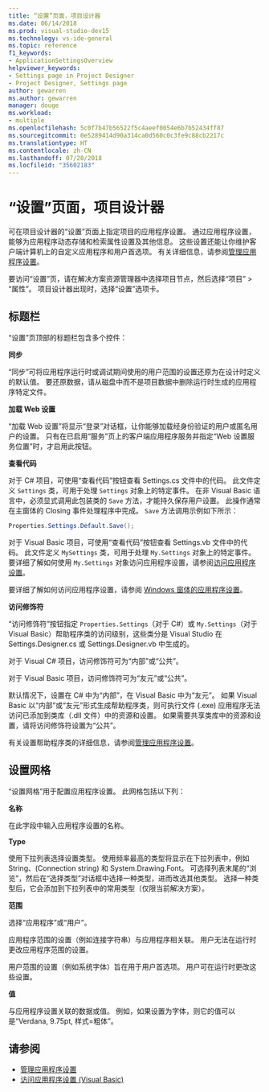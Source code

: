 ```yaml
---
title: “设置”页面，项目设计器
ms.date: 06/14/2018
ms.prod: visual-studio-dev15
ms.technology: vs-ide-general
ms.topic: reference
f1_keywords:
- ApplicationSettingsOverview
helpviewer_keywords:
- Settings page in Project Designer
- Project Designer, Settings page
author: gewarren
ms.author: gewarren
manager: douge
ms.workload:
- multiple
ms.openlocfilehash: 5c0f7b47b56522f5c4aeef0054e6b7b52434ff87
ms.sourcegitcommit: 0e5289414d90a314ca0d560c0c3fe9c88cb2217c
ms.translationtype: HT
ms.contentlocale: zh-CN
ms.lasthandoff: 07/20/2018
ms.locfileid: "35602183"
---
```

# <a name="settings-page-project-designer"></a>“设置”页面，项目设计器

可在项目设计器的“设置”页面上指定项目的应用程序设置。 通过应用程序设置，能够为应用程序动态存储和检索属性设置及其他信息。 这些设置还能让你维护客户端计算机上的自定义应用程序和用户首选项。 有关详细信息，请参阅[管理应用程序设置](../managing-application-settings-dotnet.md)。

要访问“设置”页，请在解决方案资源管理器中选择项目节点，然后选择“项目” > “属性”。 项目设计器出现时，选择“设置”选项卡。

## <a name="header-bar"></a>标题栏

“设置”页顶部的标题栏包含多个控件：

**同步**

“同步”可将应用程序运行时或调试期间使用的用户范围的设置还原为在设计时定义的默认值。 要还原数据，请从磁盘中而不是项目数据中删除运行时生成的应用程序特定文件。

**加载 Web 设置**

“加载 Web 设置”将显示“登录”对话框，让你能够加载经身份验证的用户或匿名用户的设置。 只有在已启用“服务”页上的客户端应用程序服务并指定“Web 设置服务位置”时，才启用此按钮。

**查看代码**

对于 C# 项目，可使用“查看代码”按钮查看 Settings.cs 文件中的代码。 此文件定义 `Settings` 类，可用于处理 `Settings` 对象上的特定事件。 在非 Visual Basic 语言中，必须显式调用此包装类的 `Save` 方法，才能持久保存用户设置。 此操作通常在主窗体的 Closing 事件处理程序中完成。 `Save` 方法调用示例如下所示：

```csharp
Properties.Settings.Default.Save();
```

对于 Visual Basic 项目，可使用“查看代码”按钮查看 Settings.vb 文件中的代码。 此文件定义 `MySettings` 类，可用于处理 `My.Settings` 对象上的特定事件。 要详细了解如何使用 `My.Settings` 对象访问应用程序设置，请参阅[访问应用程序设置](/dotnet/visual-basic/developing-apps/programming/app-settings/accessing-application-settings)。

要详细了解如何访问应用程序设置，请参阅 [Windows 窗体的应用程序设置](/dotnet/framework/winforms/advanced/application-settings-for-windows-forms)。

**访问修饰符**

“访问修饰符”按钮指定 `Properties.Settings`（对于 C#）或 `My.Settings`（对于 Visual Basic）帮助程序类的访问级别，这些类分是 Visual Studio 在 Settings.Designer.cs 或 Settings.Designer.vb 中生成的。

对于 Visual C# 项目，访问修饰符可为“内部”或“公共”。

对于 Visual Basic 项目，访问修饰符可为“友元”或“公共”。

默认情况下，设置在 C# 中为“内部”，在 Visual Basic 中为“友元”。 如果 Visual Basic 以“内部”或“友元”形式生成帮助程序类，则可执行文件 (.exe) 应用程序无法访问已添加到类库（.dll 文件）中的资源和设置。 如果需要共享类库中的资源和设置，请将访问修饰符设置为“公共”。

有关设置帮助程序类的详细信息，请参阅[管理应用程序设置](../managing-application-settings-dotnet.md)。

## <a name="settings-grid"></a>设置网格

“设置网格”用于配置应用程序设置。 此网格包括以下列：

**名称**

在此字段中输入应用程序设置的名称。

**Type**

使用下拉列表选择设置类型。 使用频率最高的类型将显示在下拉列表中，例如 String、(Connection string) 和 System.Drawing.Font。 可选择列表末尾的“浏览”，然后在“选择类型”对话框中选择一种类型，进而改选其他类型。 选择一种类型后，它会添加到下拉列表中的常用类型（仅限当前解决方案）。

**范围**

选择“应用程序”或“用户”。

应用程序范围的设置（例如连接字符串）与应用程序相关联。 用户无法在运行时更改应用程序范围的设置。

用户范围的设置（例如系统字体）旨在用于用户首选项。 用户可在运行时更改这些设置。

**值**

与应用程序设置关联的数据或值。 例如，如果设置为字体，则它的值可以是“Verdana, 9.75pt, 样式=粗体”。

## <a name="see-also"></a>请参阅

- [管理应用程序设置](../managing-application-settings-dotnet.md)
- [访问应用程序设置 (Visual Basic)](/dotnet/visual-basic/developing-apps/programming/app-settings/accessing-application-settings)